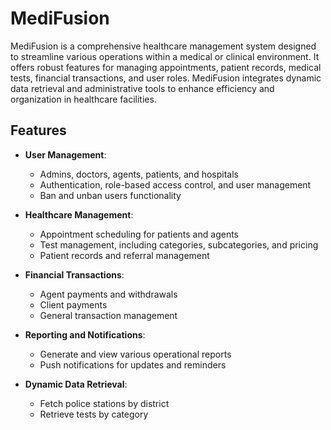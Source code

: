 # MediFusion

MediFusion is a comprehensive healthcare management system designed to streamline various operations within a medical or clinical environment. It offers robust features for managing appointments, patient records, medical tests, financial transactions, and user roles. MediFusion integrates dynamic data retrieval and administrative tools to enhance efficiency and organization in healthcare facilities.

## Features

- **User Management**: 
  - Admins, doctors, agents, patients, and hospitals
  - Authentication, role-based access control, and user management
  - Ban and unban users functionality

- **Healthcare Management**: 
  - Appointment scheduling for patients and agents
  - Test management, including categories, subcategories, and pricing
  - Patient records and referral management

- **Financial Transactions**: 
  - Agent payments and withdrawals
  - Client payments
  - General transaction management

- **Reporting and Notifications**: 
  - Generate and view various operational reports
  - Push notifications for updates and reminders

- **Dynamic Data Retrieval**: 
  - Fetch police stations by district
  - Retrieve tests by category
